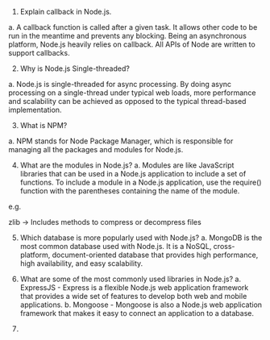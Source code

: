 1. Explain callback in Node.js.

a. A callback function is called after a given task. It allows other code to be run in the meantime and prevents any blocking.  Being an asynchronous platform, Node.js heavily relies on callback. All APIs of Node are written to support callbacks.

2. Why is Node.js Single-threaded?

a. Node.js is single-threaded for async processing. By doing async processing on a single-thread under typical web loads, more performance and scalability can be achieved as opposed to the typical thread-based implementation.

3. What is NPM?

a. NPM stands for Node Package Manager, which is responsible for managing all the packages and modules for Node.js.

4. What are the modules in Node.js?
a. Modules are like JavaScript libraries that can be used in a Node.js application to include a set of functions. To include a module in a Node.js application, use the require() function with the parentheses containing the name of the module.

e.g. 

zlib -> Includes methods to compress or decompress files

5. Which database is more popularly used with Node.js?
a. MongoDB is the most common database used with Node.js. It is a NoSQL, cross-platform, document-oriented database that provides high performance, high availability, and easy scalability.

6. What are some of the most commonly used libraries in Node.js?
a. ExpressJS - Express is a flexible Node.js web application framework that provides a wide set of features to develop both web and mobile applications.
b. Mongoose - Mongoose is also a Node.js web application framework that makes it easy to connect an application to a database.

7. 

